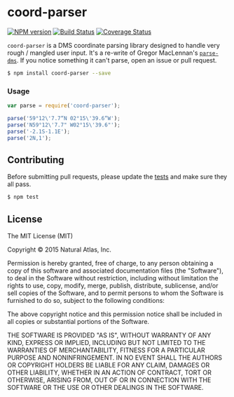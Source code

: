 # coord-parser
[![NPM version](http://img.shields.io/npm/v/coord-parser.svg?style=flat)](https://www.npmjs.org/package/coord-parser)
[![Build Status](https://travis-ci.org/naturalatlas/coord-parser.svg)](https://travis-ci.org/naturalatlas/coord-parser)
[![Coverage Status](http://img.shields.io/codecov/c/github/naturalatlas/coord-parser/master.svg?style=flat)](https://codecov.io/github/naturalatlas/coord-parser)

`coord-parser` is a DMS coordinate parsing library designed to handle very rough / mangled user input. It's a re-write of Gregor MacLennan's [`parse-dms`](https://github.com/gmaclennan/parse-dms). If you notice something it can't parse, open an issue or pull request.

```sh
$ npm install coord-parser --save
```

### Usage

```js
var parse = require('coord-parser');

parse('59°12\'7.7“N 02°15\'39.6“W');
parse('N59°12\'7.7" W02°15\'39.6"');
parse('-2.1S-1.1E');
parse('2N,1');
```

## Contributing

Before submitting pull requests, please update the [tests](test) and make sure they all pass.

```sh
$ npm test
```

## License

The MIT License (MIT)

Copyright &copy; 2015 Natural Atlas, Inc.

Permission is hereby granted, free of charge, to any person obtaining a copy of
this software and associated documentation files (the "Software"), to deal in
the Software without restriction, including without limitation the rights to
use, copy, modify, merge, publish, distribute, sublicense, and/or sell copies of
the Software, and to permit persons to whom the Software is furnished to do so,
subject to the following conditions:

The above copyright notice and this permission notice shall be included in all
copies or substantial portions of the Software.

THE SOFTWARE IS PROVIDED "AS IS", WITHOUT WARRANTY OF ANY KIND, EXPRESS OR
IMPLIED, INCLUDING BUT NOT LIMITED TO THE WARRANTIES OF MERCHANTABILITY, FITNESS
FOR A PARTICULAR PURPOSE AND NONINFRINGEMENT. IN NO EVENT SHALL THE AUTHORS OR
COPYRIGHT HOLDERS BE LIABLE FOR ANY CLAIM, DAMAGES OR OTHER LIABILITY, WHETHER
IN AN ACTION OF CONTRACT, TORT OR OTHERWISE, ARISING FROM, OUT OF OR IN
CONNECTION WITH THE SOFTWARE OR THE USE OR OTHER DEALINGS IN THE SOFTWARE.
